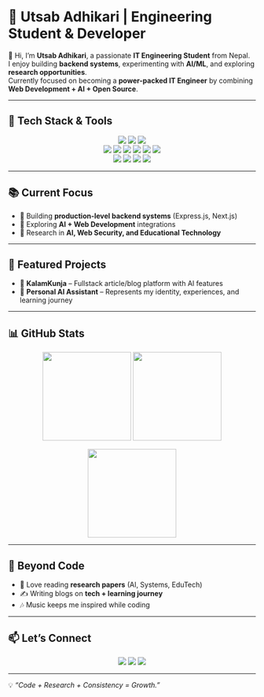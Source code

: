 # 🚀 Utsab Adhikari | Engineering Student & Developer  

👋 Hi, I’m **Utsab Adhikari**, a passionate **IT Engineering Student** from Nepal.  
I enjoy building **backend systems**, experimenting with **AI/ML**, and exploring **research opportunities**.  
Currently focused on becoming a **power-packed IT Engineer** by combining **Web Development + AI + Open Source**.  

---

## 🔧 Tech Stack & Tools  

<p align="center">
  <!-- Languages -->
  <img src="https://img.shields.io/badge/JavaScript-F7DF1E?style=for-the-badge&logo=javascript&logoColor=black"/>
  <img src="https://img.shields.io/badge/C++-00599C?style=for-the-badge&logo=c%2B%2B&logoColor=white"/>
  <img src="https://img.shields.io/badge/SQL-336791?style=for-the-badge&logo=postgresql&logoColor=white"/>

  <!-- Web Dev -->
  <br/>
  <img src="https://img.shields.io/badge/Node.js-339933?style=for-the-badge&logo=node.js&logoColor=white"/>
  <img src="https://img.shields.io/badge/Express.js-000000?style=for-the-badge&logo=express&logoColor=white"/>
  <img src="https://img.shields.io/badge/React-61DAFB?style=for-the-badge&logo=react&logoColor=black"/>
  <img src="https://img.shields.io/badge/Next.js-000000?style=for-the-badge&logo=nextdotjs&logoColor=white"/>
  <img src="https://img.shields.io/badge/MongoDB-4EA94B?style=for-the-badge&logo=mongodb&logoColor=white"/>
  <img src="https://img.shields.io/badge/TailwindCSS-38B2AC?style=for-the-badge&logo=tailwind-css&logoColor=white"/>

  <!-- Tools -->
  <br/>
  <img src="https://img.shields.io/badge/Git-F05032?style=for-the-badge&logo=git&logoColor=white"/>
  <img src="https://img.shields.io/badge/Linux-FCC624?style=for-the-badge&logo=linux&logoColor=black"/>
  <img src="https://img.shields.io/badge/Docker-2496ED?style=for-the-badge&logo=docker&logoColor=white"/>
  <img src="https://img.shields.io/badge/Vercel-000000?style=for-the-badge&logo=vercel&logoColor=white"/>
</p>

---

## 📚 Current Focus
- 🔹 Building **production-level backend systems** (Express.js, Next.js)  
- 🔹 Exploring **AI + Web Development** integrations   
- 🔹 Research in **AI, Web Security, and Educational Technology**  

---

## 📂 Featured Projects
- 📰 **KalamKunja** – Fullstack article/blog platform with AI features 
- 🤖 **Personal AI Assistant** – Represents my identity, experiences, and learning journey  

---

## 📊 GitHub Stats  

<p align="center">
  <img src="https://github-readme-stats.vercel.app/api?username=utsab-adhikari&show_icons=true&theme=tokyonight" height="180"/>
  <img src="https://github-readme-streak-stats.herokuapp.com/?user=utsab-adhikari&theme=tokyonight" height="180"/>
</p>

<p align="center">
  <img src="https://github-readme-stats.vercel.app/api/top-langs/?username=utsab-adhikari&layout=compact&theme=tokyonight" height="180"/>
</p>

---

## 🌱 Beyond Code
- 📖 Love reading **research papers** (AI, Systems, EduTech)  
- ✍️ Writing blogs on **tech + learning journey**  
- 🎶 Music keeps me inspired while coding  

---

## 📫 Let’s Connect
<p align="center">
  <a href="mailto:utsab1adhikari@gmail.com"><img src="https://img.shields.io/badge/Email-D14836?style=for-the-badge&logo=gmail&logoColor=white"/></a>
  <a href="https://linkedin.com/in/utsabadhikari"><img src="https://img.shields.io/badge/LinkedIn-0077B5?style=for-the-badge&logo=linkedin&logoColor=white"/></a>
  <a href="https://github.com/utsab-adhikari"><img src="https://img.shields.io/badge/GitHub-100000?style=for-the-badge&logo=github&logoColor=white"/></a>
</p>

---

💡 *“Code + Research + Consistency = Growth.”*
